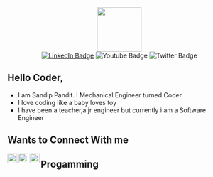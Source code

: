




<div id="header" align="center">
  <img src="https://media.giphy.com/media/M9gbBd9nbDrOTu1Mqx/giphy.gif" width="100"/>
</div>
<div id="badges" align ="center">
  <a href="https://www.linkedin.com/in/sandippandit230496/"><img src="https://img.shields.io/badge/LinkedIn-blue?style=for-the-badge&logo=linkedin&logoColor=white" alt="LinkedIn Badge"/></a>
  <img src="https://img.shields.io/badge/YouTube-red?style=for-the-badge&logo=youtube&logoColor=white" alt="Youtube Badge"/>
  <img src="https://img.shields.io/badge/Twitter-blue?style=for-the-badge&logo=twitter&logoColor=white" alt="Twitter Badge"/>
</div>
<div  align="center">
  <img src="https://komarev.com/ghpvc/?username=spandit230496&style=flat-square&color=blue" alt=""/ align="center">
</div>
 
<div>
  <h2>Hello Coder,</h2>
 <ul>
  <li> I am Sandip Pandit. I Mechanical Engineer turned Coder</li>
   <li> I love coding like a baby loves toy</li>
  <li> I have been a teacher,a jr engineer but currently i am a Software Engineer </li>
  </ul>
</div>
<div>
 <h2>Wants to Connect With me</h1>
<a href="https://www.linkedin.com/in/sandippandit230496/"><img align="left" alt=" sandippandit230496| LinkedIn" width="22px" src="https://camo.githubusercontent.com/d659d2bac00c01b42bffbae84bdc121e828b8fecd5b4949ffa2575f5d9e4a371/68747470733a2f2f63646e2e6a7364656c6976722e6e65742f6e706d2f73696d706c652d69636f6e734076332f69636f6e732f6c696e6b6564696e2e737667" data-canonical-src="https://cdn.jsdelivr.net/npm/simple-icons@v3/icons/linkedin.svg" style="max-width: 100%;" color="white"></a>
<a href="https://www.facebook.com/sandip.pandit.750"><img align="left" alt="sandip.pandit.750 | Facebook" width="22px" src="https://camo.githubusercontent.com/013ab4b8c0a14af1d626b6106c10a4ca83129f9b89d063db25612dcb88740bc5/68747470733a2f2f63646e2e6a7364656c6976722e6e65742f6e706d2f73696d706c652d69636f6e734076332f69636f6e732f66616365626f6f6b2e737667" data-canonical-src="https://cdn.jsdelivr.net/npm/simple-icons@v3/icons/facebook.svg" style="max-width: 100%;"></a>
<a href="https://www.facebook.com/profile.php?id=100076125618725"><img align="left" alt="sandippandit | Instagram" width="22px" src="https://camo.githubusercontent.com/c80f9763ed06d4ab9fbcc1a74b8b74cd95e4c7f82d3f1f70233994f236a0faeb/68747470733a2f2f63646e2e6a7364656c6976722e6e65742f6e706d2f73696d706c652d69636f6e734076332f69636f6e732f696e7374616772616d2e737667" data-canonical-src="https://cdn.jsdelivr.net/npm/simple-icons@v3/icons/instagram.svg" style="max-width: 100%;"></a>
</div>

<div>
  
  <h2>Progamming</h2>
  <a href="https://icons8.com/icon/Pd2x9GWu9ovX/java"></a>
 
  
</div>
